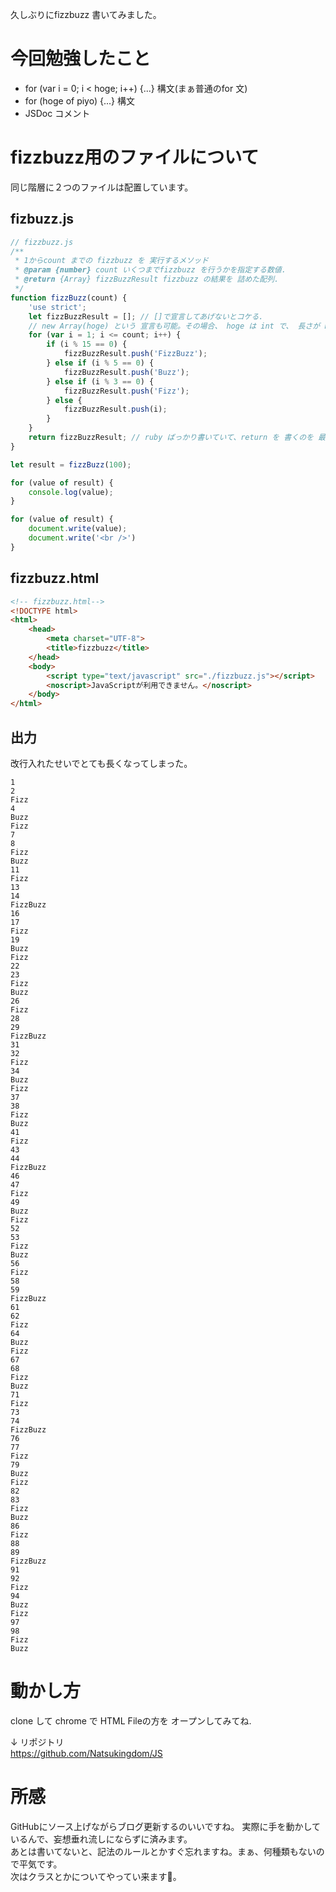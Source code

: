 久しぶりにfizzbuzz 書いてみました。
# 今回勉強したこと
- for (var i = 0; i < hoge; i++) {...} 構文(まぁ普通のfor 文) 
- for (hoge of piyo) {...} 構文
- JSDoc コメント

# fizzbuzz用のファイルについて
同じ階層に２つのファイルは配置しています。

## fizbuzz.js
```javascript
// fizzbuzz.js
/**
 * 1からcount までの fizzbuzz を 実行するメソッド
 * @param {number} count いくつまでfizzbuzz を行うかを指定する数値.
 * @return {Array} fizzBuzzResult fizzbuzz の結果を 詰めた配列.
 */
function fizzBuzz(count) {
    'use strict';
    let fizzBuzzResult = []; // []で宣言してあげないとコケる.
    // new Array(hoge) という 宣言も可能。その場合、 hoge は int で、 長さが hoge の array を宣言したことになる。
    for (var i = 1; i <= count; i++) {
        if (i % 15 == 0) {
            fizzBuzzResult.push('FizzBuzz');
        } else if (i % 5 == 0) {
            fizzBuzzResult.push('Buzz');
        } else if (i % 3 == 0) {
            fizzBuzzResult.push('Fizz');
        } else {
            fizzBuzzResult.push(i);
        }
    }
    return fizzBuzzResult; // ruby ばっかり書いていて、return を 書くのを 最初は忘れてた。
}

let result = fizzBuzz(100);

for (value of result) {
    console.log(value);
}

for (value of result) {
    document.write(value);
    document.write('<br />')
}

```

## fizzbuzz.html
```html
<!-- fizzbuzz.html-->
<!DOCTYPE html>
<html>
    <head>
        <meta charset="UTF-8">
        <title>fizzbuzz</title>
    </head>
    <body>
        <script type="text/javascript" src="./fizzbuzz.js"></script>
        <noscript>JavaScriptが利用できません。</noscript>
    </body>
</html>
```

## 出力
改行入れたせいでとても長くなってしまった。
```
1
2
Fizz
4
Buzz
Fizz
7
8
Fizz
Buzz
11
Fizz
13
14
FizzBuzz
16
17
Fizz
19
Buzz
Fizz
22
23
Fizz
Buzz
26
Fizz
28
29
FizzBuzz
31
32
Fizz
34
Buzz
Fizz
37
38
Fizz
Buzz
41
Fizz
43
44
FizzBuzz
46
47
Fizz
49
Buzz
Fizz
52
53
Fizz
Buzz
56
Fizz
58
59
FizzBuzz
61
62
Fizz
64
Buzz
Fizz
67
68
Fizz
Buzz
71
Fizz
73
74
FizzBuzz
76
77
Fizz
79
Buzz
Fizz
82
83
Fizz
Buzz
86
Fizz
88
89
FizzBuzz
91
92
Fizz
94
Buzz
Fizz
97
98
Fizz
Buzz
```

# 動かし方
clone して chrome で HTML Fileの方を オープンしてみてね.

↓ リポジトリ  
https://github.com/Natsukingdom/JS

# 所感
GitHubにソース上げながらブログ更新するのいいですね。 実際に手を動かしているんで、妄想垂れ流しにならずに済みます。  
あとは書いてないと、記法のルールとかすぐ忘れますね。まぁ、何種類もないので平気です。  
次はクラスとかについてやってい来ます。